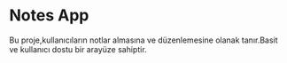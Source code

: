 # Notes App
 Bu proje,kullanıcıların notlar almasına ve düzenlemesine olanak tanır.Basit ve kullanıcı dostu bir arayüze sahiptir.
